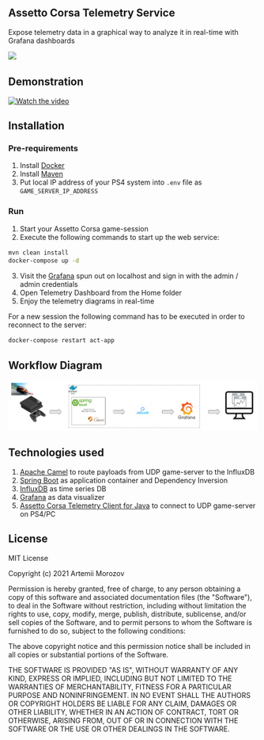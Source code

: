 ## Assetto Corsa Telemetry Service
Expose telemetry data in a graphical way to analyze it in real-time with Grafana dashboards

![](https://github.com/iimetra/assetto-corsa-telemetry-service/workflows/Master%20Branch/badge.svg)

## Demonstration

[![Watch the video](https://img.youtube.com/vi/4r4DgFnb5Tk/hqdefault.jpg)](https://youtu.be/4r4DgFnb5Tk)

## Installation
### Pre-requirements
1. Install [Docker](https://www.docker.com)
2. Install [Maven](https://maven.apache.org)
3. Put local IP address of your PS4 system into `.env` file as `GAME_SERVER_IP_ADDRESS`
### Run
1. Start your Assetto Corsa game-session
2. Execute the following commands to start up the web service:
```bash
mvn clean install
docker-compose up -d
```
3. Visit the [Grafana](http://localhost:3000) spun out on localhost and sign in with the admin / admin credentials
4. Open Telemetry Dashboard from the Home folder
5. Enjoy the telemetry diagrams in real-time

For a new session the following command has to be executed in order to reconnect to the server:
```bash
docker-compose restart act-app
```

## Workflow Diagram
![Workflow Diagram](diagram/workflow-diagram.png?raw=true)

## Technologies used
1. [Apache Camel](https://camel.apache.org) to route payloads from UDP game-server to the InfluxDB
2. [Spring Boot](https://spring.io/projects/spring-boot) as application container and Dependency Inversion
3. [InfluxDB](https://www.influxdata.com) as time series DB
4. [Grafana](https://grafana.com) as data visualizer
5. [Assetto Corsa Telemetry Client for Java](https://github.com/iimetra/assetto-corsa-telemetry-4j) to connect to UDP game-server on PS4/PC

## License
MIT License

Copyright (c) 2021 Artemii Morozov

Permission is hereby granted, free of charge, to any person obtaining a copy
of this software and associated documentation files (the "Software"), to deal
in the Software without restriction, including without limitation the rights
to use, copy, modify, merge, publish, distribute, sublicense, and/or sell
copies of the Software, and to permit persons to whom the Software is
furnished to do so, subject to the following conditions:

The above copyright notice and this permission notice shall be included in all
copies or substantial portions of the Software.

THE SOFTWARE IS PROVIDED "AS IS", WITHOUT WARRANTY OF ANY KIND, EXPRESS OR
IMPLIED, INCLUDING BUT NOT LIMITED TO THE WARRANTIES OF MERCHANTABILITY,
FITNESS FOR A PARTICULAR PURPOSE AND NONINFRINGEMENT. IN NO EVENT SHALL THE
AUTHORS OR COPYRIGHT HOLDERS BE LIABLE FOR ANY CLAIM, DAMAGES OR OTHER
LIABILITY, WHETHER IN AN ACTION OF CONTRACT, TORT OR OTHERWISE, ARISING FROM,
OUT OF OR IN CONNECTION WITH THE SOFTWARE OR THE USE OR OTHER DEALINGS IN THE
SOFTWARE.
